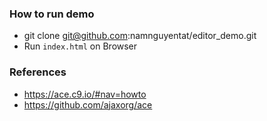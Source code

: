 ### How to run demo
- git clone git@github.com:namnguyentat/editor_demo.git
- Run `index.html` on Browser

### References
- https://ace.c9.io/#nav=howto
- https://github.com/ajaxorg/ace
